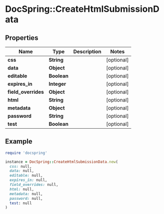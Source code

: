 # DocSpring::CreateHtmlSubmissionData

## Properties

| Name | Type | Description | Notes |
| ---- | ---- | ----------- | ----- |
| **css** | **String** |  | [optional] |
| **data** | **Object** |  | [optional] |
| **editable** | **Boolean** |  | [optional] |
| **expires_in** | **Integer** |  | [optional] |
| **field_overrides** | **Object** |  | [optional] |
| **html** | **String** |  | [optional] |
| **metadata** | **Object** |  | [optional] |
| **password** | **String** |  | [optional] |
| **test** | **Boolean** |  | [optional] |

## Example

```ruby
require 'docspring'

instance = DocSpring::CreateHtmlSubmissionData.new(
  css: null,
  data: null,
  editable: null,
  expires_in: null,
  field_overrides: null,
  html: null,
  metadata: null,
  password: null,
  test: null
)
```

